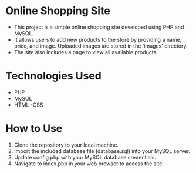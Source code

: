 # Online Shopping Site
- This project is a simple online shopping site developed using PHP and MySQL. 
- It allows users to add new products to the store by providing a name, price, and image. Uploaded images are stored in the 'images' directory.
- The site also includes a page to view all available products.

# Technologies Used
- PHP
- MySQL
- HTML
-CSS
# How to Use
1. Clone the repository to your local machine.
2. Import the included database file (database.sql) into your MySQL server.
3. Update config.php with your MySQL database credentials.
4. Navigate to index.php in your web browser to access the site.

